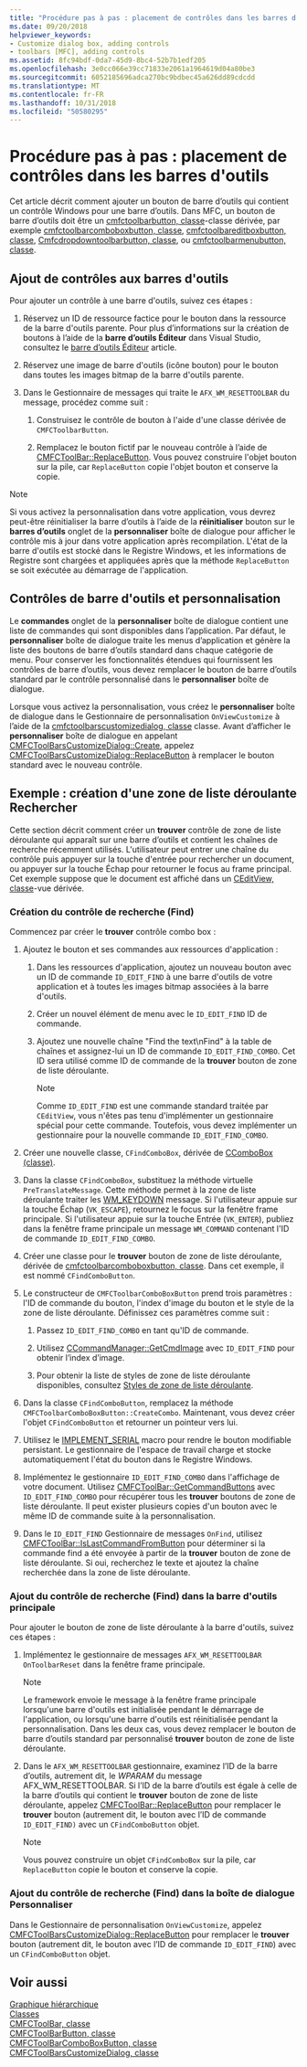 ```yaml
---
title: "Procédure pas à pas : placement de contrôles dans les barres d'outils"
ms.date: 09/20/2018
helpviewer_keywords:
- Customize dialog box, adding controls
- toolbars [MFC], adding controls
ms.assetid: 8fc94bdf-0da7-45d9-8bc4-52b7b1edf205
ms.openlocfilehash: 3e0cc066e39cc71833e2061a1964619d04a80be3
ms.sourcegitcommit: 6052185696adca270bc9bdbec45a626dd89cdcdd
ms.translationtype: MT
ms.contentlocale: fr-FR
ms.lasthandoff: 10/31/2018
ms.locfileid: "50580295"
---
```

# <a name="walkthrough-putting-controls-on-toolbars"></a>Procédure pas à pas : placement de contrôles dans les barres d'outils

Cet article décrit comment ajouter un bouton de barre d’outils qui contient un contrôle Windows pour une barre d’outils. Dans MFC, un bouton de barre d’outils doit être un [cmfctoolbarbutton, classe](../mfc/reference/cmfctoolbarbutton-class.md)-classe dérivée, par exemple [cmfctoolbarcomboboxbutton, classe](../mfc/reference/cmfctoolbarcomboboxbutton-class.md), [cmfctoolbareditboxbutton, classe](../mfc/reference/cmfctoolbareditboxbutton-class.md), [Cmfcdropdowntoolbarbutton, classe](../mfc/reference/cmfcdropdowntoolbarbutton-class.md), ou [cmfctoolbarmenubutton, classe](../mfc/reference/cmfctoolbarmenubutton-class.md).

## <a name="adding-controls-to-toolbars"></a>Ajout de contrôles aux barres d'outils

Pour ajouter un contrôle à une barre d'outils, suivez ces étapes :

1. Réservez un ID de ressource factice pour le bouton dans la ressource de la barre d'outils parente. Pour plus d’informations sur la création de boutons à l’aide de la **barre d’outils Éditeur** dans Visual Studio, consultez le [barre d’outils Éditeur](../windows/toolbar-editor.md) article.

1. Réservez une image de barre d'outils (icône bouton) pour le bouton dans toutes les images bitmap de la barre d'outils parente.

1. Dans le Gestionnaire de messages qui traite le `AFX_WM_RESETTOOLBAR` du message, procédez comme suit :

   1. Construisez le contrôle de bouton à l'aide d'une classe dérivée de `CMFCToolbarButton`.

   1. Remplacez le bouton fictif par le nouveau contrôle à l’aide de [CMFCToolBar::ReplaceButton](../mfc/reference/cmfctoolbar-class.md#replacebutton). Vous pouvez construire l'objet bouton sur la pile, car `ReplaceButton` copie l'objet bouton et conserve la copie.

> [!NOTE]
>  Si vous activez la personnalisation dans votre application, vous devrez peut-être réinitialiser la barre d’outils à l’aide de la **réinitialiser** bouton sur le **barres d’outils** onglet de la **personnaliser** boîte de dialogue pour afficher le contrôle mis à jour dans votre application après recompilation. L'état de la barre d'outils est stocké dans le Registre Windows, et les informations de Registre sont chargées et appliquées après que la méthode `ReplaceButton` se soit exécutée au démarrage de l'application.

## <a name="toolbar-controls-and-customization"></a>Contrôles de barre d'outils et personnalisation

Le **commandes** onglet de la **personnaliser** boîte de dialogue contient une liste de commandes qui sont disponibles dans l’application. Par défaut, le **personnaliser** boîte de dialogue traite les menus d’application et génère la liste des boutons de barre d’outils standard dans chaque catégorie de menu. Pour conserver les fonctionnalités étendues qui fournissent les contrôles de barre d’outils, vous devez remplacer le bouton de barre d’outils standard par le contrôle personnalisé dans le **personnaliser** boîte de dialogue.

Lorsque vous activez la personnalisation, vous créez le **personnaliser** boîte de dialogue dans le Gestionnaire de personnalisation `OnViewCustomize` à l’aide de la [cmfctoolbarscustomizedialog, classe](../mfc/reference/cmfctoolbarscustomizedialog-class.md) classe. Avant d’afficher le **personnaliser** boîte de dialogue en appelant [CMFCToolBarsCustomizeDialog::Create](../mfc/reference/cmfctoolbarscustomizedialog-class.md#create), appelez [CMFCToolBarsCustomizeDialog::ReplaceButton](../mfc/reference/cmfctoolbarscustomizedialog-class.md#replacebutton) à remplacer le bouton standard avec le nouveau contrôle.

## <a name="example-creating-a-find-combo-box"></a>Exemple : création d'une zone de liste déroulante Rechercher

Cette section décrit comment créer un **trouver** contrôle de zone de liste déroulante qui apparaît sur une barre d’outils et contient les chaînes de recherche récemment utilisés. L'utilisateur peut entrer une chaîne du contrôle puis appuyer sur la touche d'entrée pour rechercher un document, ou appuyer sur la touche Échap pour retourner le focus au frame principal. Cet exemple suppose que le document est affiché dans un [CEditView, classe](../mfc/reference/ceditview-class.md)-vue dérivée.

### <a name="creating-the-find-control"></a>Création du contrôle de recherche (Find)

Commencez par créer le **trouver** contrôle combo box :

1. Ajoutez le bouton et ses commandes aux ressources d'application :

   1. Dans les ressources d'application, ajoutez un nouveau bouton avec un ID de commande `ID_EDIT_FIND` à une barre d'outils de votre application et à toutes les images bitmap associées à la barre d'outils.

   1. Créer un nouvel élément de menu avec le `ID_EDIT_FIND` ID de commande.

   1. Ajoutez une nouvelle chaîne "Find the text\nFind" à la table de chaînes et assignez-lui un ID de commande `ID_EDIT_FIND_COMBO`. Cet ID sera utilisé comme ID de commande de la **trouver** bouton de zone de liste déroulante.

        > [!NOTE]
        > Comme `ID_EDIT_FIND` est une commande standard traitée par `CEditView`, vous n'êtes pas tenu d'implémenter un gestionnaire spécial pour cette commande.  Toutefois, vous devez implémenter un gestionnaire pour la nouvelle commande `ID_EDIT_FIND_COMBO`.

1. Créer une nouvelle classe, `CFindComboBox`, dérivée de [CComboBox (classe)](../mfc/reference/ccombobox-class.md).

1. Dans la classe `CFindComboBox`, substituez la méthode virtuelle `PreTranslateMessage`. Cette méthode permet à la zone de liste déroulante traiter les [WM_KEYDOWN](/windows/desktop/inputdev/wm-keydown) message. Si l'utilisateur appuie sur la touche Échap (`VK_ESCAPE`), retournez le focus sur la fenêtre frame principale. Si l'utilisateur appuie sur la touche Entrée (`VK_ENTER`), publiez dans la fenêtre frame principale un message `WM_COMMAND` contenant l'ID de commande `ID_EDIT_FIND_COMBO`.

1. Créer une classe pour le **trouver** bouton de zone de liste déroulante, dérivée de [cmfctoolbarcomboboxbutton, classe](../mfc/reference/cmfctoolbarcomboboxbutton-class.md). Dans cet exemple, il est nommé `CFindComboButton`.

1. Le constructeur de `CMFCToolbarComboBoxButton` prend trois paramètres : l'ID de commande du bouton, l'index d'image du bouton et le style de la zone de liste déroulante. Définissez ces paramètres comme suit :

   1. Passez `ID_EDIT_FIND_COMBO` en tant qu'ID de commande.

   1. Utilisez [CCommandManager::GetCmdImage](reference/internal-classes.md) avec `ID_EDIT_FIND` pour obtenir l’index d’image.

   1. Pour obtenir la liste de styles de zone de liste déroulante disponibles, consultez [Styles de zone de liste déroulante](../mfc/reference/styles-used-by-mfc.md#combo-box-styles).

1. Dans la classe `CFindComboButton`, remplacez la méthode `CMFCToolbarComboBoxButton::CreateCombo`. Maintenant, vous devez créer l'objet `CFindComboButton` et retourner un pointeur vers lui.

1. Utilisez le [IMPLEMENT_SERIAL](../mfc/reference/run-time-object-model-services.md#implement_serial) macro pour rendre le bouton modifiable persistant. Le gestionnaire de l'espace de travail charge et stocke automatiquement l'état du bouton dans le Registre Windows.

1. Implémentez le gestionnaire `ID_EDIT_FIND_COMBO` dans l'affichage de votre document. Utilisez [CMFCToolBar::GetCommandButtons](../mfc/reference/cmfctoolbar-class.md#getcommandbuttons) avec `ID_EDIT_FIND_COMBO` pour récupérer tous les **trouver** boutons de zone de liste déroulante. Il peut exister plusieurs copies d'un bouton avec le même ID de commande suite à la personnalisation.

1. Dans le `ID_EDIT_FIND` Gestionnaire de messages `OnFind`, utilisez [CMFCToolBar::IsLastCommandFromButton](../mfc/reference/cmfctoolbar-class.md#islastcommandfrombutton) pour déterminer si la commande find a été envoyée à partir de la **trouver** bouton de zone de liste déroulante. Si oui, recherchez le texte et ajoutez la chaîne recherchée dans la zone de liste déroulante.

### <a name="adding-the-find-control-to-the-main-toolbar"></a>Ajout du contrôle de recherche (Find) dans la barre d'outils principale

Pour ajouter le bouton de zone de liste déroulante à la barre d'outils, suivez ces étapes :

1. Implémentez le gestionnaire de messages `AFX_WM_RESETTOOLBAR` `OnToolbarReset` dans la fenêtre frame principale.

    > [!NOTE]
    > Le framework envoie le message à la fenêtre frame principale lorsqu'une barre d'outils est initialisée pendant le démarrage de l'application, ou lorsqu'une barre d'outils est réinitialisée pendant la personnalisation. Dans les deux cas, vous devez remplacer le bouton de barre d’outils standard par personnalisé **trouver** bouton de zone de liste déroulante.

1. Dans le `AFX_WM_RESETTOOLBAR` gestionnaire, examinez l’ID de la barre d’outils, autrement dit, le *WPARAM* du message AFX_WM_RESETTOOLBAR. Si l’ID de la barre d’outils est égale à celle de la barre d’outils qui contient le **trouver** bouton de zone de liste déroulante, appelez [CMFCToolBar::ReplaceButton](../mfc/reference/cmfctoolbar-class.md#replacebutton) pour remplacer le **trouver** bouton (autrement dit, le bouton avec l’ID de commande `ID_EDIT_FIND)` avec un `CFindComboButton` objet.

    > [!NOTE]
    > Vous pouvez construire un objet `CFindComboBox` sur la pile, car `ReplaceButton` copie le bouton et conserve la copie.

### <a name="adding-the-find-control-to-the-customize-dialog-box"></a>Ajout du contrôle de recherche (Find) dans la boîte de dialogue Personnaliser

Dans le Gestionnaire de personnalisation `OnViewCustomize`, appelez [CMFCToolBarsCustomizeDialog::ReplaceButton](../mfc/reference/cmfctoolbarscustomizedialog-class.md#replacebutton) pour remplacer le **trouver** bouton (autrement dit, le bouton avec l’ID de commande `ID_EDIT_FIND`) avec un `CFindComboButton` objet.

## <a name="see-also"></a>Voir aussi

[Graphique hiérarchique](../mfc/hierarchy-chart.md)<br/>
[Classes](../mfc/reference/mfc-classes.md)<br/>
[CMFCToolBar, classe](../mfc/reference/cmfctoolbar-class.md)<br/>
[CMFCToolBarButton, classe](../mfc/reference/cmfctoolbarbutton-class.md)<br/>
[CMFCToolBarComboBoxButton, classe](../mfc/reference/cmfctoolbarcomboboxbutton-class.md)<br/>
[CMFCToolBarsCustomizeDialog, classe](../mfc/reference/cmfctoolbarscustomizedialog-class.md)
